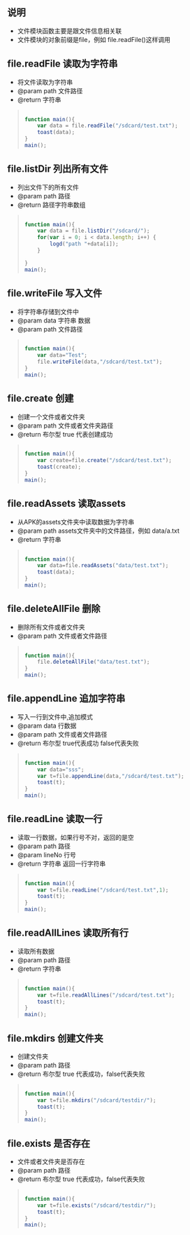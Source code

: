 ## 说明
- 文件模块函数主要是跟文件信息相关联
- 文件模块的对象前缀是file，例如 file.readFile()这样调用




## file.readFile 读取为字符串
* 将文件读取为字符串
* @param path 文件路径
* @return 字符串

> ```javascript
>     
> function main(){
>     var data = file.readFile("/sdcard/test.txt");
>     toast(data);
> }
> main();
> ```


## file.listDir 列出所有文件
 * 列出文件下的所有文件
 * @param path 路径
 * @return 路径字符串数组

> ```javascript
>     
> function main(){
>     var data = file.listDir("/sdcard/");
>     for(var i = 0; i < data.length; i++) {
>         logd("path "+data[i]);  
>     }
> 
> }
> main();
> ```

## file.writeFile 写入文件
* 将字符串存储到文件中
* @param data 字符串 数据
* @param path 文件路径

> ```javascript
>     
> function main(){
>     var data="Test";
>     file.writeFile(data,"/sdcard/test.txt");
> }
> main();
> ```


## file.create 创建
* 创建一个文件或者文件夹
* @param path 文件或者文件夹路径
* @return 布尔型 true 代表创建成功

> ```javascript
>     
> function main(){
>     var create=file.create("/sdcard/test.txt");
>     toast(create);
> }
> main();
> ```        

## file.readAssets 读取assets
* 从APK的assets文件夹中读取数据为字符串
* @param path assets文件夹中的文件路径，例如 data/a.txt
* @return 字符串

> ```javascript
>     
> function main(){
>     var data=file.readAssets("data/test.txt");
>     toast(data);
> }
> main();
> ```


## file.deleteAllFile 删除
* 删除所有文件或者文件夹
* @param path 文件或者文件路径

> ```javascript
>     
> function main(){
>     file.deleteAllFile("data/test.txt");
> }
> main();
> ```

## file.appendLine 追加字符串
* 写入一行到文件中,追加模式
* @param data 行数据
* @param path 文件或者文件路径
* @return 布尔型 true代表成功 false代表失败
> ```javascript
>     
> function main(){
>     var data="sss";
>     var t=file.appendLine(data,"/sdcard/test.txt");
>     toast(t);
> }
> main();
> ```



## file.readLine 读取一行
* 读取一行数据，如果行号不对，返回的是空
* @param path   路径
* @param lineNo 行号
* @return 字符串 返回一行字符串
> ```javascript
>     
> function main(){
>     var t=file.readLine("/sdcard/test.txt",1);
>     toast(t);
> }
> main();
> ```



## file.readAllLines 读取所有行
* 读取所有数据
* @param path   路径
* @return 字符串
> ```javascript
>     
> function main(){
>     var t=file.readAllLines("/sdcard/test.txt");
>     toast(t);
> }
> main();
> ```



## file.mkdirs 创建文件夹
* 创建文件夹
* @param path   路径
* @return 布尔型 true 代表成功，false代表失败
> ```javascript
>     
> function main(){
>     var t=file.mkdirs("/sdcard/testdir/");
>     toast(t);
> }
> main();
> ```



## file.exists 是否存在
* 文件或者文件夹是否存在
* @param path   路径
* @return 布尔型 true 代表成功，false代表失败
> ```javascript
>     
> function main(){
>     var t=file.exists("/sdcard/testdir/");
>     toast(t);
> }
> main();
> ```



 